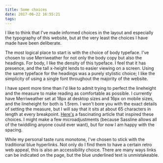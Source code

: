 ```yaml
---
title: Some choices
date: 2017-06-22 16:55:21
tags:
---
```

I like to think that I've made informed choices in the layout and especially the typography of this website, but at the very least the choices I have made have been deliberate.<!-- more -->  

The most logical place to start is with the choice of body typeface. I've chosen to use Merriweather for not only the body copy but also the headings. For body, I like the density of this typeface. I feel that it has presence, and the tall x-height lends to easier viewing on a screen. Using the same typeface for the headings was a purely stylistic choice; I like the simplicity of using a single font throughout the majority of the website.

I have spent more time than I'd like to admit trying to perfect the lineheight and the measure to make reading as comfortable as possible. I currently have Merriweather set at 18px at desktop sizes and 16px on mobile sizes, and the lineheight for both is 1.5rem. I won't bore you with the exact details of setting the measure, but I will say that it sits at about 65 characters in length at every breakpoint. [Here's](https://alistapart.com/article/how-we-read) a fascinating article that inspired these choices. I might make a few microadjustments (because Sassline allows all of the twiddling anyone could ever want), but for now I am happy with the spacing.

While my personal taste runs monotone, I've chosen to stick with the traditional blue hyperlinks. Not only do I find them to have a certain retro web appeal, this is also an accessibility choice. There are many ways links can be indicated on the page, but the blue underlined text is unmistakeable. 

